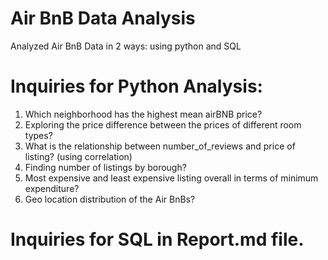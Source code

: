 # Air BnB Data Analysis
Analyzed Air BnB Data in 2 ways: using python and SQL

# Inquiries for Python Analysis:
1. Which neighborhood has the highest mean airBNB price?
2. Exploring the price difference between the prices of different room types?
3. What is the relationship between number_of_reviews and price of listing? (using correlation)
4. Finding number of listings by borough?
5. Most expensive and least expensive listing overall in terms of minimum expenditure?
6. Geo location distribution of the Air BnBs?

# Inquiries for SQL in Report.md file.
